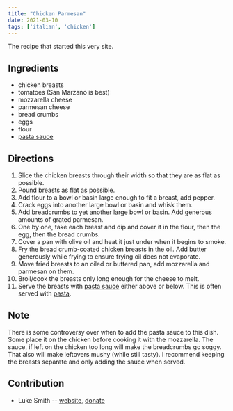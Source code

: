 ```yaml
---
title: "Chicken Parmesan"
date: 2021-03-10
tags: ['italian', 'chicken']
---
```


The recipe that started this very site.

## Ingredients

- chicken breasts
- tomatoes (San Marzano is best)
- mozzarella cheese
- parmesan cheese
- bread crumbs
- eggs
- flour
- [pasta sauce](pasta-sauce.html)

## Directions

1. Slice the chicken breasts through their width so that they are as flat as possible.
2. Pound breasts as flat as possible.
3. Add flour to a bowl or basin large enough to fit a breast, add pepper.
4. Crack eggs into another large bowl or basin and whisk them.
5. Add breadcrumbs to yet another large bowl or basin. Add generous amounts of grated parmesan.
6. One by one, take each breast and dip and cover it in the flour, then the egg, then the bread crumbs.
7. Cover a pan with olive oil and heat it just under when it begins to smoke.
8. Fry the bread crumb-coated chicken breasts in the oil. Add butter generously while frying to ensure frying oil does not evaporate.
9. Move fried breasts to an oiled or buttered pan, add mozzarella and parmesan on them.
10. Broil/cook the breasts only long enough for the cheese to melt.
11. Serve the breasts with [pasta sauce](pasta-sauce.html) either above or below. This is often served with [pasta](pasta.html).

## Note

There is some controversy over when to add the pasta sauce to this dish.
Some place it on the chicken before cooking it with the mozzarella.
The sauce, if left on the chicken too long will make the breadcrumbs go soggy.
That also will make leftovers mushy (while still tasty).
I recommend keeping the breasts separate and only adding the sauce when served.

## Contribution

- Luke Smith -- [website](https://lukesmith.xyz), [donate](https://lukesmith.xyz/donate)
